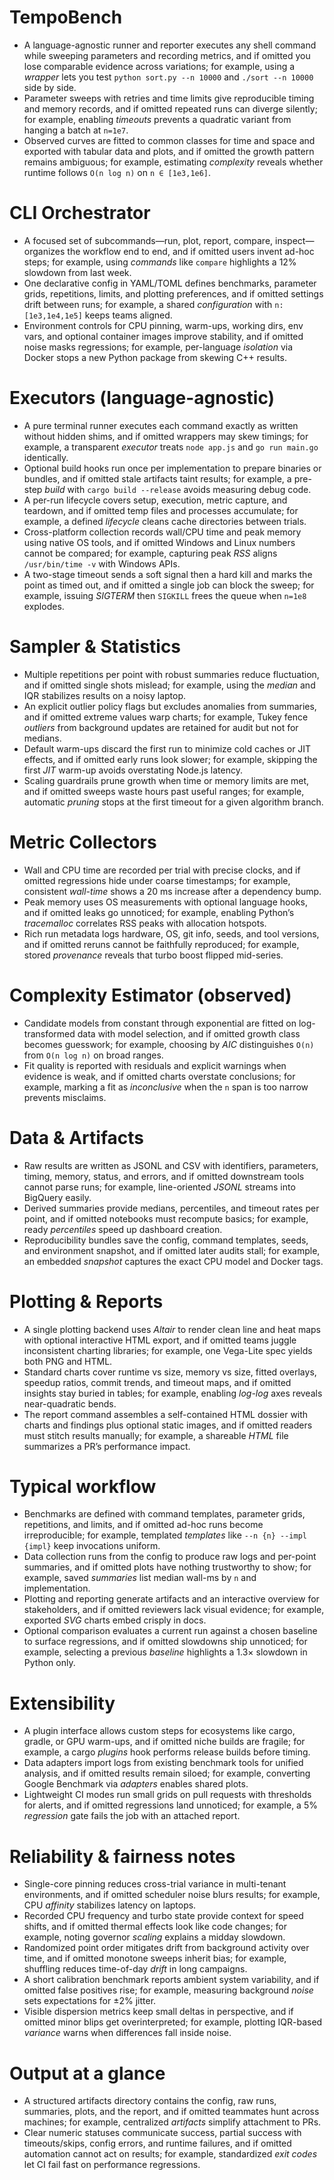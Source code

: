 # TempoBench

* A language-agnostic runner and reporter executes any shell command while sweeping parameters and recording metrics, and if omitted you lose comparable evidence across variations; for example, using a *wrapper* lets you test `python sort.py --n 10000` and `./sort --n 10000` side by side.
* Parameter sweeps with retries and time limits give reproducible timing and memory records, and if omitted repeated runs can diverge silently; for example, enabling *timeouts* prevents a quadratic variant from hanging a batch at `n=1e7`.
* Observed curves are fitted to common classes for time and space and exported with tabular data and plots, and if omitted the growth pattern remains ambiguous; for example, estimating *complexity* reveals whether runtime follows `O(n log n)` on `n ∈ [1e3,1e6]`.

# CLI Orchestrator

* A focused set of subcommands—run, plot, report, compare, inspect—organizes the workflow end to end, and if omitted users invent ad-hoc steps; for example, using *commands* like `compare` highlights a 12% slowdown from last week.
* One declarative config in YAML/TOML defines benchmarks, parameter grids, repetitions, limits, and plotting preferences, and if omitted settings drift between runs; for example, a shared *configuration* with `n: [1e3,1e4,1e5]` keeps teams aligned.
* Environment controls for CPU pinning, warm-ups, working dirs, env vars, and optional container images improve stability, and if omitted noise masks regressions; for example, per-language *isolation* via Docker stops a new Python package from skewing C++ results.

# Executors (language-agnostic)

* A pure terminal runner executes each command exactly as written without hidden shims, and if omitted wrappers may skew timings; for example, a transparent *executor* treats `node app.js` and `go run main.go` identically.
* Optional build hooks run once per implementation to prepare binaries or bundles, and if omitted stale artifacts taint results; for example, a pre-step *build* with `cargo build --release` avoids measuring debug code.
* A per-run lifecycle covers setup, execution, metric capture, and teardown, and if omitted temp files and processes accumulate; for example, a defined *lifecycle* cleans cache directories between trials.
* Cross-platform collection records wall/CPU time and peak memory using native OS tools, and if omitted Windows and Linux numbers cannot be compared; for example, capturing peak *RSS* aligns `/usr/bin/time -v` with Windows APIs.
* A two-stage timeout sends a soft signal then a hard kill and marks the point as timed out, and if omitted a single job can block the sweep; for example, issuing *SIGTERM* then `SIGKILL` frees the queue when `n=1e8` explodes.

# Sampler & Statistics

* Multiple repetitions per point with robust summaries reduce fluctuation, and if omitted single shots mislead; for example, using the *median* and IQR stabilizes results on a noisy laptop.
* An explicit outlier policy flags but excludes anomalies from summaries, and if omitted extreme values warp charts; for example, Tukey fence *outliers* from background updates are retained for audit but not for medians.
* Default warm-ups discard the first run to minimize cold caches or JIT effects, and if omitted early runs look slower; for example, skipping the first *JIT* warm-up avoids overstating Node.js latency.
* Scaling guardrails prune growth when time or memory limits are met, and if omitted sweeps waste hours past useful ranges; for example, automatic *pruning* stops at the first timeout for a given algorithm branch.

# Metric Collectors

* Wall and CPU time are recorded per trial with precise clocks, and if omitted regressions hide under coarse timestamps; for example, consistent *wall-time* shows a 20 ms increase after a dependency bump.
* Peak memory uses OS measurements with optional language hooks, and if omitted leaks go unnoticed; for example, enabling Python’s *tracemalloc* correlates RSS peaks with allocation hotspots.
* Rich run metadata logs hardware, OS, git info, seeds, and tool versions, and if omitted reruns cannot be faithfully reproduced; for example, stored *provenance* reveals that turbo boost flipped mid-series.

# Complexity Estimator (observed)

* Candidate models from constant through exponential are fitted on log-transformed data with model selection, and if omitted growth class becomes guesswork; for example, choosing by *AIC* distinguishes `O(n)` from `O(n log n)` on broad ranges.
* Fit quality is reported with residuals and explicit warnings when evidence is weak, and if omitted charts overstate conclusions; for example, marking a fit as *inconclusive* when the `n` span is too narrow prevents misclaims.

# Data & Artifacts

* Raw results are written as JSONL and CSV with identifiers, parameters, timing, memory, status, and errors, and if omitted downstream tools cannot parse runs; for example, line-oriented *JSONL* streams into BigQuery easily.
* Derived summaries provide medians, percentiles, and timeout rates per point, and if omitted notebooks must recompute basics; for example, ready *percentiles* speed up dashboard creation.
* Reproducibility bundles save the config, command templates, seeds, and environment snapshot, and if omitted later audits stall; for example, an embedded *snapshot* captures the exact CPU model and Docker tags.

# Plotting & Reports

* A single plotting backend uses *Altair* to render clean line and heat maps with optional interactive HTML export, and if omitted teams juggle inconsistent charting libraries; for example, one Vega-Lite spec yields both PNG and HTML.
* Standard charts cover runtime vs size, memory vs size, fitted overlays, speedup ratios, commit trends, and timeout maps, and if omitted insights stay buried in tables; for example, enabling *log-log* axes reveals near-quadratic bends.
* The report command assembles a self-contained HTML dossier with charts and findings plus optional static images, and if omitted readers must stitch results manually; for example, a shareable *HTML* file summarizes a PR’s performance impact.

# Typical workflow

* Benchmarks are defined with command templates, parameter grids, repetitions, and limits, and if omitted ad-hoc runs become irreproducible; for example, templated *templates* like `--n {n} --impl {impl}` keep invocations uniform.
* Data collection runs from the config to produce raw logs and per-point summaries, and if omitted plots have nothing trustworthy to show; for example, saved *summaries* list median wall-ms by `n` and implementation.
* Plotting and reporting generate artifacts and an interactive overview for stakeholders, and if omitted reviewers lack visual evidence; for example, exported *SVG* charts embed crisply in docs.
* Optional comparison evaluates a current run against a chosen baseline to surface regressions, and if omitted slowdowns ship unnoticed; for example, selecting a previous *baseline* highlights a 1.3× slowdown in Python only.

# Extensibility

* A plugin interface allows custom steps for ecosystems like cargo, gradle, or GPU warm-ups, and if omitted niche builds are fragile; for example, a cargo *plugins* hook performs release builds before timing.
* Data adapters import logs from existing benchmark tools for unified analysis, and if omitted results remain siloed; for example, converting Google Benchmark via *adapters* enables shared plots.
* Lightweight CI modes run small grids on pull requests with thresholds for alerts, and if omitted regressions land unnoticed; for example, a 5% *regression* gate fails the job with an attached report.

# Reliability & fairness notes

* Single-core pinning reduces cross-trial variance in multi-tenant environments, and if omitted scheduler noise blurs results; for example, CPU *affinity* stabilizes latency on laptops.
* Recorded CPU frequency and turbo state provide context for speed shifts, and if omitted thermal effects look like code changes; for example, noting governor *scaling* explains a midday slowdown.
* Randomized point order mitigates drift from background activity over time, and if omitted monotone sweeps inherit bias; for example, shuffling reduces time-of-day *drift* in long campaigns.
* A short calibration benchmark reports ambient system variability, and if omitted false positives rise; for example, measuring background *noise* sets expectations for ±2% jitter.
* Visible dispersion metrics keep small deltas in perspective, and if omitted minor blips get overinterpreted; for example, plotting IQR-based *variance* warns when differences fall inside noise.

# Output at a glance

* A structured artifacts directory contains the config, raw runs, summaries, plots, and the report, and if omitted teammates hunt across machines; for example, centralized *artifacts* simplify attachment to PRs.
* Clear numeric statuses communicate success, partial success with timeouts/skips, config errors, and runtime failures, and if omitted automation cannot act on results; for example, standardized *exit codes* let CI fail fast on performance regressions.
